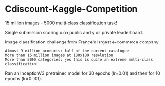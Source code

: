 # Cdiscount-Kaggle-Competition
15 million images - 5000 multi-class classification task!

Single submission scoring x on public and y on private leaderboard.

Image classification challenge from France's largest e-commerce company.

```
Almost 9 million products: half of the current catalogue
More than 15 million images at 180x180 resolution
More than 5000 categories: yes this is quite an extreme multi-class classification!
```

Ran an InceptionV3 pretrained model for 30 epochs (lr=0.01) and then for 10 epochs (lr=0.001).
